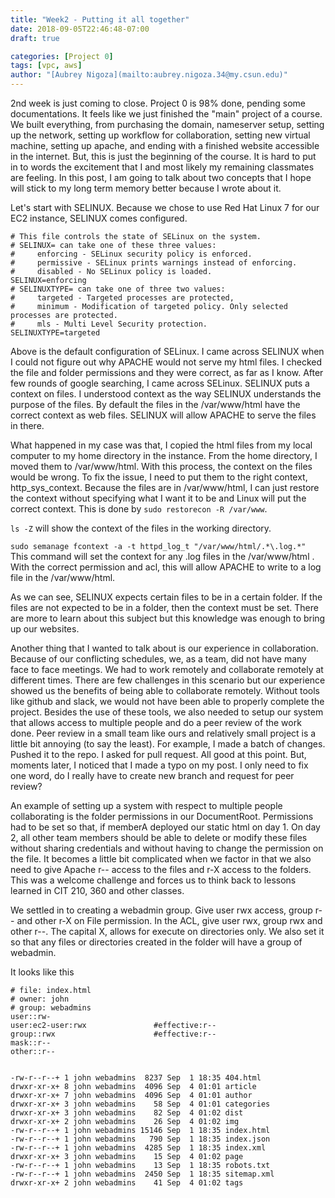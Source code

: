 ```yaml
---
title: "Week2 - Putting it all together"
date: 2018-09-05T22:46:48-07:00
draft: true

categories: [Project 0]
tags: [vpc, aws]
author: "[Aubrey Nigoza](mailto:aubrey.nigoza.34@my.csun.edu)"
---
```

2nd week is just coming to close. Project 0 is 98% done, pending some documentations. It feels like we just finished the "main" project of a course. We built everything, from purchasing the domain, nameserver setup, setting up the network, setting up workflow for collaboration, setting new virtual machine, setting up apache, and ending with a finished website accessible in the internet. But, this is just the beginning of the course. It is hard to put in to words the excitement that I and most likely my remaining classmates are feeling. In this post, I am going to talk about two concepts that I hope will stick to my long term memory better because I wrote about it.

Let's start with SELINUX. Because we chose to use Red Hat Linux 7 for our EC2 instance, SELINUX comes configured. 
        
     
	# This file controls the state of SELinux on the system.  
    # SELINUX= can take one of these three values:  
	#     enforcing - SELinux security policy is enforced.  
    #     permissive - SELinux prints warnings instead of enforcing.  
    #     disabled - No SELinux policy is loaded.  
	SELINUX=enforcing  
	# SELINUXTYPE= can take one of three two values:  
	#     targeted - Targeted processes are protected,  
	#     minimum - Modification of targeted policy. Only selected processes are protected.  
	#     mls - Multi Level Security protection.  
	SELINUXTYPE=targeted

Above is the default configuration of SELinux. I came across SELINUX when I could not figure out why APACHE would not serve my html files. I checked the file and folder permissions and they were correct, as far as I know. After few rounds of google searching, I came across SELinux. SELINUX puts a context on files. I understood context as the way SELINUX understands the purpose of the files. By default the files in the /var/www/html have the correct context as web files. SELINUX will allow APACHE to serve the files in there. 

What happened in my case was that, I copied the html files from my local computer to my home directory in the instance. From the home directory, I moved them to /var/www/html. With this process, the context on the files would be wrong. To fix the issue, I need to put them to the right context, http_sys_context. Because the files are in /var/www/html, I can just restore the context without specifying what I want it to be and Linux will put the correct context. This is done by ```sudo restorecon -R /var/www```. 

```ls -Z``` will show the context of the files in the working directory.

 
```sudo semanage fcontext -a -t httpd_log_t "/var/www/html/.*\.log.*"``` This command will set the context for any .log files in the /var/www/html . With the correct permission and acl, this will allow APACHE to write to a log file in the /var/www/html. 

As we can see, SELINUX expects certain files to be in a certain folder. If the files are not expected to be in a folder, then the context must be set. There are more to learn about this subject but this knowledge was enough to bring up our websites.

Another thing that I wanted to talk about is our experience in collaboration. Because of our conflicting schedules, we, as a team, did not have many face to face meetings. We had to work remotely and collaborate remotely at different times. There are few challenges in this scenario but our experience showed us the benefits of being able to collaborate remotely. Without tools like github and slack, we would not have been able to properly complete the project. Besides the use of these tools, we also needed to setup our system that allows access to multiple people and do a peer review of the work done. Peer review in a small team like ours and relatively small project is a little bit annoying (to say the least). For example, I made a batch of changes. Pushed it to the repo. I asked for pull request. All good at this point. But, moments later, I noticed that I made a typo on my post. I only need to fix one word, do I really have to create new branch and request for peer review? 

An example of setting up a system with respect to multiple people collaborating is the folder permissions in our DocumentRoot. Permissions had to be set so that, if memberA deployed our static html on day 1. On day 2, all other team members should be able to delete or modify these files without sharing credentials and without having to change the permission on the file. It becomes a little bit complicated when we factor in that we also need to give Apache r-- access to the files and r-X access to the folders. This was a welcome challenge and forces us to think back to lessons learned in CIT 210, 360 and other classes. 

We settled in to creating a webadmin group. Give user rwx access, group r-- and other r-X on File permission. In the ACL, give user rwx, group rwx and other r--. The capital X, allows for execute on directories only. We also set it so that any files or directories created in the folder will have a group of webadmin.

It looks like this

	# file: index.html
	# owner: john
	# group: webadmins
	user::rw-
	user:ec2-user:rwx               #effective:r--
	group::rwx                      #effective:r--
	mask::r--
	other::r--


	-rw-r--r--+ 1 john webadmins  8237 Sep  1 18:35 404.html
	drwxr-xr-x+ 8 john webadmins  4096 Sep  4 01:01 article
	drwxr-xr-x+ 7 john webadmins  4096 Sep  4 01:01 author
	drwxr-xr-x+ 3 john webadmins    58 Sep  4 01:01 categories
	drwxr-xr-x+ 3 john webadmins    82 Sep  4 01:02 dist
	drwxr-xr-x+ 2 john webadmins    26 Sep  4 01:02 img
	-rw-r--r--+ 1 john webadmins 15146 Sep  1 18:35 index.html
	-rw-r--r--+ 1 john webadmins   790 Sep  1 18:35 index.json
	-rw-r--r--+ 1 john webadmins  4285 Sep  1 18:35 index.xml
	drwxr-xr-x+ 3 john webadmins    15 Sep  4 01:02 page
	-rw-r--r--+ 1 john webadmins    13 Sep  1 18:35 robots.txt
	-rw-r--r--+ 1 john webadmins  2450 Sep  1 18:35 sitemap.xml
	drwxr-xr-x+ 2 john webadmins    41 Sep  4 01:02 tags


  
